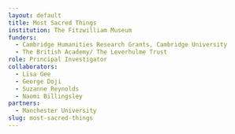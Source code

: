 ```yaml
---
layout: default
title: Most Sacred Things
institution: The Fitzwilliam Museum
funders:
  - Cambridge Humanities Research Grants, Cambridge University
  - The British Academy/ The Leverhulme Trust
role: Principal Investigator
collaborators:
  - Lisa Gee
  - George Doji
  - Suzanne Reynolds
  - Naomi Billingsley
partners:
  - Manchester University
slug: most-sacred-things
---
```

